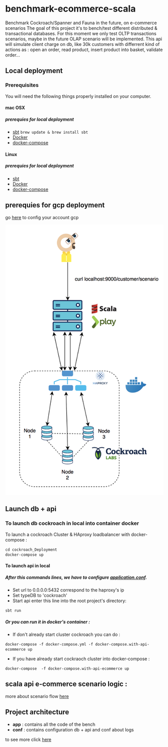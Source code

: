 # benchmark-ecommerce-scala
Benchmark Cockroach/Spanner and Fauna in the future, on e-commerce scenarios
The goal of this project it's to bench/test different distributed & transactional databases.
For this moment we only test OLTP transactions scenarios, maybe in the future OLAP scenario will be implemented.
This api will simulate client charge on db, like 30k customers with differrent kind of actions 
as : open an order, read product, insert product into basket, validate order...

## Local deployment

### Prerequisites

You will need the following things properly installed on your computer.

#### mac OSX
##### prerequies for local deployment
* [sbt](https://www.scala-sbt.org/1.x/docs/Installing-sbt-on-Mac.html)
`brew update & brew install sbt` 
* [Docker](https://docs.docker.com/docker-for-mac/install/) 
* [docker-compose](https://docs.docker.com/compose/install/) 

#### Linux
##### prerequies for local deployment
* [sbt](https://www.scala-sbt.org/0.13/docs/Installing-sbt-on-Linux.html) 
* [Docker](https://docs.docker.com/install/linux/docker-ce/ubuntu/) 
* [docker-compose](https://docs.docker.com/compose/install/) 



prerequies for gcp deployment
-
go [here](docs/gcp-configs.md) to config your account gcp

![alt text](public/images/global_stack_cockroach_local.png "global stack")


 
## Launch db + api
### To launch db cockroach in local into container docker

To launch a cockroach Cluster & HAproxy loadbalancer with docker-compose :

```
cd cockroach_Deployment
docker-compose up
```

#### To launch api in local
##### After this commands lines, we have to configure [application.conf](conf/application.conf).
* Set url to 0.0.0.0:5432 correspond to the haproxy's ip 
* Set typeDB to 'cockroach'
* Start api enter this line into the root project's directory:
```
sbt run
``` 

##### Or you can run it in docker's container :

* If don't already start cluster cockroach you can do :
```
docker-compose -f docker-compose.yml -f docker-compose.with-api-ecommerce up
```

* If you have already start cockraoch cluster into docker-compose : 
```
docker-compose  -f docker-compose.with-api-ecommerce up
```

## scala api e-commerce scenario logic :


more about scenario flow [here](docs/api-scenario-logic.md)

Project architecture 
-

* **app** : contains all the code of the bench
* **conf** : contains configuration db + api and conf about logs

to see more click [here](docs/archi-code.md)

